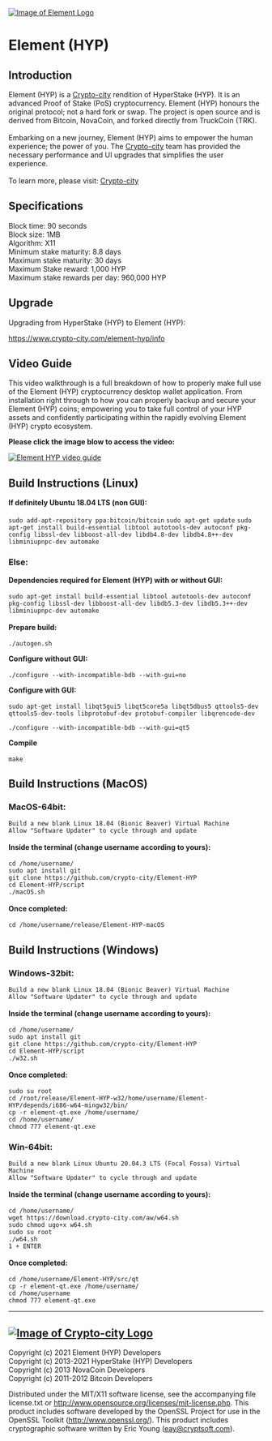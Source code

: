 

[![Image of Element Logo](https://download.crypto-city.com/aw/github.gif)](https://www.crypto-city.com/element-hyp/info/)

# Element (HYP)

Introduction 
-----
Element (HYP) is a [Crypto-city](https://www.crypto-city.com/) rendition of HyperStake (HYP). It is an advanced Proof of Stake (PoS) cryptocurrency. Element (HYP) honours the original protocol; not a hard fork or swap. The project is open source and is derived from Bitcoin, NovaCoin, and forked directly from TruckCoin (TRK). 
<br><br>
Embarking on a new journey, Element (HYP) aims to empower the human experience; the power of you. The [Crypto-city](https://www.crypto-city.com/) team has provided the necessary performance and UI upgrades that simplifies the user experience. 
<br><br>
To learn more, please visit: 
[Crypto-city](https://www.crypto-city.com/element-hyp/info/)

Specifications
----- 
Block time: 90 seconds<br>
Block size: 1MB<br>
Algorithm: X11<br>
Minimum stake maturity: 8.8 days<br>
Maximum stake maturity: 30 days<br>
Maximum Stake reward: 1,000 HYP<br>
Maximum stake rewards per day: 960,000 HYP<br>

Upgrade
-------
Upgrading from HyperStake (HYP) to Element (HYP):<br>

https://www.crypto-city.com/element-hyp/info

Video Guide
-------
This video walkthrough is a full breakdown of how to properly make full use of the Element (HYP) cryptocurrency desktop wallet application. From installation right through to how you can properly backup and secure your Element (HYP) coins; empowering you to take full control of your HYP assets and confidently participating within the rapidly evolving Element (HYP) crypto ecosystem.<br>

**Please click the image blow to access the video:**

[![Element HYP video guide](https://element-hyp.com/guide_thumbnail.png)](https://youtu.be/hyVt8kBHs_o)

Build Instructions (Linux)
-------
**If definitely Ubuntu 18.04 LTS (non GUI):**<br><br>
`sudo add-apt-repository ppa:bitcoin/bitcoin`
`sudo apt-get update`
`sudo apt-get install build-essential libtool autotools-dev autoconf pkg-config libssl-dev libboost-all-dev libdb4.8-dev libdb4.8++-dev libminiupnpc-dev automake`

### Else:

**Dependencies required for Element (HYP) with or without GUI:**<br><br>
`sudo apt-get install build-essential libtool autotools-dev autoconf pkg-config libssl-dev libboost-all-dev libdb5.3-dev libdb5.3++-dev libminiupnpc-dev automake`<br><br>
**Prepare build:**<br><br>
`./autogen.sh`

**Configure without GUI:**<br><br>
`./configure --with-incompatible-bdb --with-gui=no`

**Configure with GUI:**<br><br>
`sudo apt-get install libqt5gui5 libqt5core5a libqt5dbus5 qttools5-dev qttools5-dev-tools libprotobuf-dev protobuf-compiler libqrencode-dev`

`./configure --with-incompatible-bdb --with-gui=qt5`

**Compile**<br><br>
`make`

Build Instructions (MacOS)
-------
### MacOS-64bit:
`Build a new blank Linux 18.04 (Bionic Beaver) Virtual Machine` <br>
`Allow "Software Updater" to cycle through and update`<br><br>
**Inside the terminal (change username according to yours):** <br><br>
`cd /home/username/` <br>
`sudo apt install git` <br>
`git clone https://github.com/crypto-city/Element-HYP` <br>
`cd Element-HYP/script` <br>
`./macOS.sh` <br><br>
**Once completed:** <br><br>
`cd /home/username/release/Element-HYP-macOS`

Build Instructions (Windows)
-------
### Windows-32bit:
`Build a new blank Linux 18.04 (Bionic Beaver) Virtual Machine` <br>
`Allow "Software Updater" to cycle through and update`<br><br>
**Inside the terminal (change username according to yours):** <br><br>
`cd /home/username/` <br>
`sudo apt install git` <br>
`git clone https://github.com/crypto-city/Element-HYP` <br>
`cd Element-HYP/script` <br>
`./w32.sh` <br><br>
**Once completed:** <br><br>
`sudo su root` <br>
`cd /root/release/Element-HYP-w32/home/username/Element-HYP/depends/i686-w64-mingw32/bin/` <br>
`cp -r element-qt.exe /home/username/` <br>
`cd /home/username/` <br>
`chmod 777 element-qt.exe` <br>
### Win-64bit:
`Build a new blank Linux Ubuntu 20.04.3 LTS (Focal Fossa) Virtual Machine` <br>
`Allow "Software Updater" to cycle through and update`<br><br>
**Inside the terminal (change username according to yours):** <br><br>
`cd /home/username/`<br>
`wget https://download.crypto-city.com/aw/w64.sh`<br>
`sudo chmod ugo+x w64.sh`<br>
`sudo su root`<br>
`./w64.sh`<br>
`1 + ENTER`<br><br>
**Once completed:** <br><br>
`cd /home/username/Element-HYP/src/qt`<br>
`cp -r element-qt.exe /home/username/`<br>
`cd /home/username`<br>
`chmod 777 element-qt.exe`<br>

-----
[![Image of Crypto-city Logo](https://download.crypto-city.com/aw/cc.png)](https://www.crypto-city.com/)
-----
Copyright (c) 2021 Element (HYP) Developers<br/>
Copyright (c) 2013-2021 HyperStake (HYP) Developers<br/>
Copyright (c) 2013 NovaCoin Developers<br/>
Copyright (c) 2011-2012 Bitcoin Developers<br/>

Distributed under the MIT/X11 software license, see the accompanying
file license.txt or http://www.opensource.org/licenses/mit-license.php.
This product includes software developed by the OpenSSL Project for use in
the OpenSSL Toolkit (http://www.openssl.org/).  This product includes
cryptographic software written by Eric Young (eay@cryptsoft.com).
